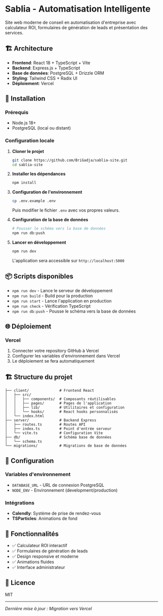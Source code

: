 # Sablia - Automatisation Intelligente

Site web moderne de conseil en automatisation d'entreprise avec calculateur ROI, formulaires de génération de leads et présentation des services.

## 🏗️ Architecture

- **Frontend**: React 18 + TypeScript + Vite
- **Backend**: Express.js + TypeScript
- **Base de données**: PostgreSQL + Drizzle ORM
- **Styling**: Tailwind CSS + Radix UI
- **Déploiement**: Vercel

## 🚀 Installation

### Prérequis

- Node.js 18+
- PostgreSQL (local ou distant)

### Configuration locale

1. **Cloner le projet**
   ```bash
   git clone https://github.com/BriGadja/sablia-site.git
   cd sablia-site
   ```

2. **Installer les dépendances**
   ```bash
   npm install
   ```

3. **Configuration de l'environnement**
   ```bash
   cp .env.example .env
   ```
   Puis modifier le fichier `.env` avec vos propres valeurs.

4. **Configuration de la base de données**
   ```bash
   # Pousser le schéma vers la base de données
   npm run db:push
   ```

5. **Lancer en développement**
   ```bash
   npm run dev
   ```

   L'application sera accessible sur `http://localhost:5000`

## 📦 Scripts disponibles

- `npm run dev` - Lance le serveur de développement
- `npm run build` - Build pour la production
- `npm run start` - Lance l'application en production
- `npm run check` - Vérification TypeScript
- `npm run db:push` - Pousse le schéma vers la base de données

## 🌐 Déploiement

### Vercel

1. Connecter votre repository GitHub à Vercel
2. Configurer les variables d'environnement dans Vercel
3. Le déploiement se fera automatiquement

## 🏗️ Structure du projet

```
├── client/              # Frontend React
│   ├── src/
│   │   ├── components/  # Composants réutilisables
│   │   ├── pages/       # Pages de l'application
│   │   ├── lib/         # Utilitaires et configuration
│   │   └── hooks/       # React hooks personnalisés
│   └── index.html
├── server/              # Backend Express
│   ├── routes.ts        # Routes API
│   ├── index.ts         # Point d'entrée serveur
│   └── vite.ts          # Configuration Vite
├── db/                  # Schéma base de données
│   └── schema.ts
└── migrations/          # Migrations de base de données
```

## 🔧 Configuration

### Variables d'environnement

- `DATABASE_URL` - URL de connexion PostgreSQL
- `NODE_ENV` - Environnement (development/production)

### Intégrations

- **Calendly**: Système de prise de rendez-vous
- **TSParticles**: Animations de fond

## 🎨 Fonctionnalités

- ✅ Calculateur ROI interactif
- ✅ Formulaires de génération de leads
- ✅ Design responsive et moderne
- ✅ Animations fluides
- ✅ Interface administrateur

## 📝 Licence

MIT

---
*Dernière mise à jour : Migration vers Vercel*